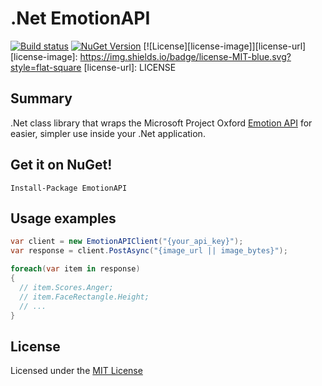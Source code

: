 # .Net EmotionAPI
[![Build status](https://img.shields.io/appveyor/ci/felsig/emotion-api/master.svg?style=flat-square)](https://ci.appveyor.com/project/Felsig/emotion-api/branch/master)
[![NuGet Version](http://img.shields.io/nuget/v/EmotionAPI.svg?style=flat-square)](https://www.nuget.org/packages/EmotionAPI/)
[![License][license-image]][license-url]
[license-image]: https://img.shields.io/badge/license-MIT-blue.svg?style=flat-square
[license-url]: LICENSE

## Summary
.Net class library that wraps the Microsoft Project Oxford [Emotion API](https://www.projectoxford.ai/doc/Emotion/overview) for easier, simpler use inside your .Net application.

## Get it on NuGet!
    Install-Package EmotionAPI

## Usage examples
```c#
var client = new EmotionAPIClient("{your_api_key}");
var response = client.PostAsync("{image_url || image_bytes}");

foreach(var item in response)
{
  // item.Scores.Anger;
  // item.FaceRectangle.Height;
  // ...
}
```
## License

Licensed under the [MIT License](https://github.com/Felsig/Emotion-API/blob/master/LICENSE)
